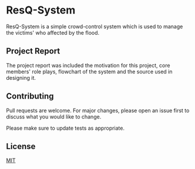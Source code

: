 # ResQ-System
ResQ-System is a simple crowd-control system which is used to manage the victims' who affected by the flood. 

## Project Report
The project report was included the motivation for this project, core members' role plays, flowchart of the system and the source used in designing it.

## Contributing
Pull requests are welcome. For major changes, please open an issue first to discuss what you would like to change.

Please make sure to update tests as appropriate.

## License
[MIT](https://choosealicense.com/licenses/mit/)
